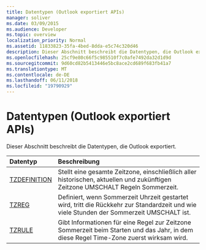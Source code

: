 ```yaml
---
title: Datentypen (Outlook exportiert APIs)
manager: soliver
ms.date: 03/09/2015
ms.audience: Developer
ms.topic: overview
localization_priority: Normal
ms.assetid: 11833823-35fa-4bed-8dda-e5c74c320d46
description: Dieser Abschnitt beschreibt die Datentypen, die Outlook exportiert.
ms.openlocfilehash: 25cf9e80c66f5c985510f7c0afe7492da32d1d9d
ms.sourcegitcommit: 9d60cd82b5413446e5bc8ace2cd689f683fb41a7
ms.translationtype: MT
ms.contentlocale: de-DE
ms.lasthandoff: 06/11/2018
ms.locfileid: "19790929"
---
```

# <a name="data-types-outlook-exported-apis"></a>Datentypen (Outlook exportiert APIs)

Dieser Abschnitt beschreibt die Datentypen, die Outlook exportiert.
  
|**Datentyp**|**Beschreibung**|
|:-----|:-----|
|[TZDEFINITION](tzdefinition.md) <br/> |Stellt eine gesamte Zeitzone, einschließlich aller historischen, aktuellen und zukünftigen Zeitzone UMSCHALT Regeln Sommerzeit.  <br/> |
|[TZREG](tzreg.md) <br/> |Definiert, wenn Sommerzeit Uhrzeit gestartet wird, tritt die Rückkehr zur Standardzeit und wie viele Stunden der Sommerzeit UMSCHALT ist.  <br/> |
|[TZRULE](tzrule.md) <br/> |Gibt Informationen für eine Regel zur Zeitzone Sommerzeit beim Starten und das Jahr, in dem diese Regel Time-Zone zuerst wirksam wird.  <br/> |
   

